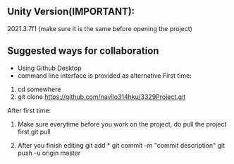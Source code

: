 ## Unity Version(IMPORTANT): 
2021.3.7f1 (make sure it is the same before opening the project)

## Suggested ways for collaboration
- Using Github Desktop 
- command line interface is provided as alternative
First time: 
1. cd somewhere
2. git clone https://github.com/navilo314hku/3329Project.git

After first time: 
1. Make sure everytime before you work on the project, do pull the project first
git pull

2. After you finish editing
git add *
git commit -m "commit description"
git push -u origin master 
